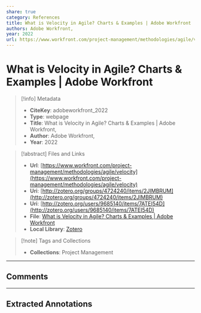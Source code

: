 ```yaml
---
share: true
category: References
title: What is Velocity in Agile? Charts & Examples | Adobe Workfront
authors: Adobe Workfront,
year: 2022
url: https://www.workfront.com/project-management/methodologies/agile/velocity
---
```

  
# What is Velocity in Agile? Charts & Examples | Adobe Workfront  
  
  
> [!info] Metadata  
> - **CiteKey**: adobeworkfront_2022  
> - **Type**: webpage  
> - **Title**: What is Velocity in Agile? Charts & Examples | Adobe Workfront,   
> - **Author**: Adobe Workfront,  
> - **Year**: 2022   
  
> [!abstract] Files and Links  
> - **Url**: [https://www.workfront.com/project-management/methodologies/agile/velocity](https://www.workfront.com/project-management/methodologies/agile/velocity)  
> - **Uri**: [http://zotero.org/groups/4724240/items/2JIMBRUM](http://zotero.org/groups/4724240/items/2JIMBRUM)  
> - **Uri**: [http://zotero.org/users/9685140/items/7ATEI54D](http://zotero.org/users/9685140/items/7ATEI54D)  
> - **File**: [What is Velocity in Agile? Charts & Examples | Adobe Workfront](file:///Users/jan/Zotero/storage/EACPRE9L/velocity.html)  
> - **Local Library**: [Zotero]((zotero://select/library/items/7ATEI54D))  
  
> [!note] Tags and Collections  
> - **Collections**: Project Management  
  
----  
  
## Comments  
  
  
  
----  
  
## Extracted Annotations  
  
